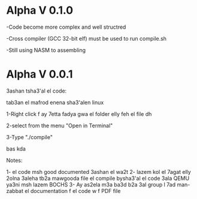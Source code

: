 Alpha V 0.1.0
====================================
-Code become more complex and well structred 

-Cross compiler (GCC 32-bit elf) must be used to run compile.sh 

-Still using NASM to assembling







Alpha V 0.0.1
====================================
3ashan tsha3'al el code:

tab3an el mafrod enena sha3'alen linux

1-Right click f ay 7etta fadya gwa el folder elly feh el file dh 

2-select from the menu "Open in Terminal"

3-Type "./compile"

bas kda 



Notes:

1- el code msh good documented 3ashan el wa2t
2- lazem kol el 7agat elly 2olna 3aleha tb2a mawgooda file el compile bysha3'al el code 3ala QEMU ya3ni msh lazem BOCHS
3- Ay as2ela m3a ba3d b2a 3al group l 7ad man-zabbat el documentation f el code w f PDF file 

